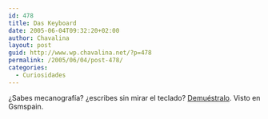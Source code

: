 ```yaml
---
id: 478
title: Das Keyboard
date: 2005-06-04T09:32:20+02:00
author: Chavalina
layout: post
guid: http://www.wp.chavalina.net/?p=478
permalink: /2005/06/04/post-478/
categories:
  - Curiosidades
---
```

&iquest;Sabes mecanografía? &iquest;escribes sin mirar el teclado? <a href="http://www.daskeyboard.com/" target="_blank">Demuéstralo</a>. Visto en Gsmspain.